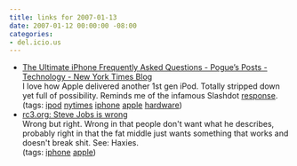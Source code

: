 ```yaml
---
title: links for 2007-01-13
date: 2007-01-12 00:00:00 -08:00
categories:
- del.icio.us
---
```


<ul class="delicious">
	<li>
		<div class="delicious-link"><a href="http://pogue.blogs.nytimes.com/2007/01/11/the-ultimate-iphone-frequently-asked-questions/">The Ultimate iPhone Frequently Asked Questions - Pogue’s Posts - Technology - New York Times Blog</a></div>
		<div class="delicious-extended">I love how Apple delivered another 1st gen iPod. Totally stripped down yet full of possibility. Reminds me of the infamous Slashdot <a href="http://apple.slashdot.org/article.pl?sid=01/10/23/1816257&tid=107">response</a>.</div>
		<div class="delicious-tags">(tags: <a href="http://del.icio.us/torrez/ipod">ipod</a> <a href="http://del.icio.us/torrez/nytimes">nytimes</a> <a href="http://del.icio.us/torrez/iphone">iphone</a> <a href="http://del.icio.us/torrez/apple">apple</a> <a href="http://del.icio.us/torrez/hardware">hardware</a>)</div>
	</li>
	<li>
		<div class="delicious-link"><a href="http://rc3.org/2007/01/steve_jobs_is_w.php">rc3.org: Steve Jobs is wrong</a></div>
		<div class="delicious-extended">Wrong but right. Wrong in that people don't want what he describes, probably right in that the fat middle just wants something that works and doesn't break shit. See: Haxies.</div>
		<div class="delicious-tags">(tags: <a href="http://del.icio.us/torrez/iphone">iphone</a> <a href="http://del.icio.us/torrez/apple">apple</a>)</div>
	</li>
</ul>
